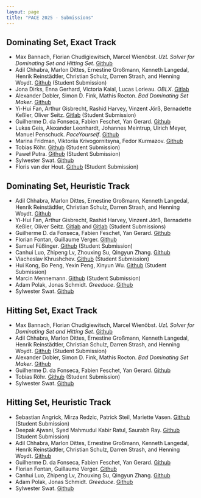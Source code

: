 ```yaml
---
layout: page 
title: "PACE 2025 - Submissions"
---
```


## Dominating Set, Exact Track
 - Max Bannach, Florian Chudigiewitsch, Marcel Wienöbst. *UzL Solver for Dominating Set and Hitting Set*. [Github](https://github.com/mwien/PACE2025)
 - Adil Chhabra, Marlon Dittes, Ernestine Großmann, Kenneth Langedal, Henrik Reinstädtler, Christian Schulz, Darren Strash, and Henning Woydt. [Github](https://github.com/KennethLangedal/PACE2025) (Student Submission)
 - Jona Dirks, Enna Gerhard, Victoria Kaial, Lucas Lorieau. *OBLX*. [Gitlab](https://gitlab.limos.fr/oblx/public)
 - Alexander Dobler, Simon D. Fink, Mathis Rocton. *Bad Dominating Set Maker*. [Github](https://github.com/Doblalex/pace2025)
 - Yi-Hui Fan, Arthur Gisbrecht, Rashid Harvey, Vinzent Jörß, Bernadette Keßler, Oliver Seitz. [Gitlab](https://git.imp.fu-berlin.de/rh0457fu/anwendung-von-algorithmen/-/tree/DS_Exact) (Student Submission)
 - Guilherme D. da Fonseca, Fabien Feschet, Yan Gerard. [Github](https://github.com/gfonsecabr/shadoks-PACE2025)
 - Lukas Geis, Alexander Leonhardt, Johannes Meintrup, Ulrich Meyer, Manuel Penschuck. *PaceYourself*. [Github](https://github.com/manpen/pace25)
 - Marina Fridman, Viktoriia Krivogornitsyna, Fedor Kurmazov. [Github](https://github.com/spefk/pace2025-ds-solver)
 - Tobias Röhr. [Github](https://github.com/roehrt/alpaca) (Student Submission)
 - Paweł Putra. [Github](https://github.com/Kulezi/pace2025) (Student Submission)
 - Sylwester Swat. [Github](https://github.com/swacisko/pace-2025)
 - Floris van der Hout. [Github](https://github.com/gamingwithaflo/minimum-dominating-set/tree/pace_2025_RTS) (Student Submission)

## Dominating Set, Heuristic Track
 - Adil Chhabra, Marlon Dittes, Ernestine Großmann, Kenneth Langedal, Henrik Reinstädtler, Christian Schulz, Darren Strash, and Henning Woydt. [Github](https://github.com/KennethLangedal/PACE2025)
 - Yi-Hui Fan, Arthur Gisbrecht, Rashid Harvey, Vinzent Jörß, Bernadette Keßler, Oliver Seitz. [Gitlab](https://git.imp.fu-berlin.de/rh0457fu/anwendung-von-algorithmen/-/tree/DS_Heuristic_1) and [Gitlab](https://git.imp.fu-berlin.de/rh0457fu/anwendung-von-algorithmen/-/tree/DS_Heuristic_2) (Student Submissions)
 - Guilherme D. da Fonseca, Fabien Feschet, Yan Gerard. [Github](https://github.com/gfonsecabr/shadoks-PACE2025)
 - Florian Fontan, Guillaume Verger. [Github](https://github.com/fontanf/pace2025)
 - Samuel Füßinger. [Github](https://github.com/Samsu-F/PACE-2025-heuristic-dominating-set-solver) (Student Submission)
 - Canhui Luo, Zhipeng Lv, Zhouxing Su, Qingyun Zhang. [Github](https://github.com/lxily/PACE2025.DS-HS)
 - Viacheslav Khrushchev. [Github](https://github.com/B2Corner/PACE_2025) (Student Submission)
 - Hui Kong, Bo Peng, Yexin Peng, Xinyun Wu. [Github](https://github.com/xinyepeng521/DominatingSat_Pace2025_Heuristic) (Student Submission)
 - Marcin Mennemann. [Github](https://github.com/mennemann/MDS/) (Student Submission)
 - Adam Polak, Jonas Schmidt. *Greeduce*. [Github](https://github.com/adampolak/greeduce)
 - Sylwester Swat. [Github](https://github.com/swacisko/pace-2025)


## Hitting Set, Exact Track
 - Max Bannach, Florian Chudigiewitsch, Marcel Wienöbst. *UzL Solver for Dominating Set and Hitting Set*. [Github](https://github.com/mwien/PACE2025)
 - Adil Chhabra, Marlon Dittes, Ernestine Großmann, Kenneth Langedal, Henrik Reinstädtler, Christian Schulz, Darren Strash, and Henning Woydt. [Github](https://github.com/KennethLangedal/PACE2025) (Student Submission)
 - Alexander Dobler, Simon D. Fink, Mathis Rocton. *Bad Dominating Set Maker*. [Github](https://github.com/Doblalex/pace2025)
 - Guilherme D. da Fonseca, Fabien Feschet, Yan Gerard. [Github](https://github.com/gfonsecabr/shadoks-PACE2025)
 - Tobias Röhr. [Github](https://github.com/roehrt/alpaca) (Student Submission)
 - Sylwester Swat. [Github](https://github.com/swacisko/pace-2025)

## Hitting Set, Heuristic Track
 - Sebastian Angrick, Mirza Redzic, Patrick Steil, Mariette Vasen. [Github](https://github.com/mariette03/HittingSetPace) (Student Submission)
 - Deepak Ajwani, Syed Mahmudul Kabir Ratul, Saurabh Ray. [Github](https://github.com/mamodul-kabir/PACE-25-HS-heuristic) (Student Submission)
 - Adil Chhabra, Marlon Dittes, Ernestine Großmann, Kenneth Langedal, Henrik Reinstädtler, Christian Schulz, Darren Strash, and Henning Woydt. [Github](https://github.com/KennethLangedal/PACE2025)
 - Guilherme D. da Fonseca, Fabien Feschet, Yan Gerard. [Github](https://github.com/gfonsecabr/shadoks-PACE2025)
 - Florian Fontan, Guillaume Verger. [Github](https://github.com/fontanf/pace2025)
 - Canhui Luo, Zhipeng Lv, Zhouxing Su, Qingyun Zhang. [Github](https://github.com/lxily/PACE2025.DS-HS)
 - Adam Polak, Jonas Schmidt. *Greeduce*. [Github](https://github.com/adampolak/greeduce)
 - Sylwester Swat. [Github](https://github.com/swacisko/pace-2025)